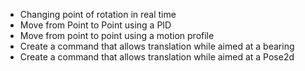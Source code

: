 

- Changing point of rotation in real time
- Move from Point to Point using a PID
- Move from point to point using a motion profile
- Create a command that allows translation while aimed at a bearing
- Create a command that allows translation while aimed at a Pose2d